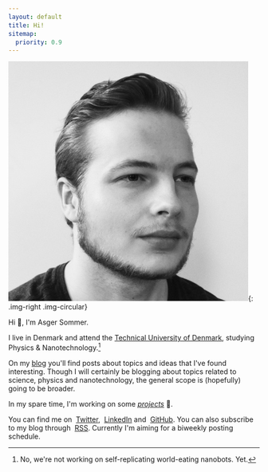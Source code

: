 ```yaml
---
layout: default
title: Hi!
sitemap:
  priority: 0.9
---
```


![Asger Sommer](/assets/profile.jpg){: .img-right .img-circular}

Hi :wave:, I'm Asger Sommer.

I live in Denmark and attend the [Technical University of
Denmark](http://www.dtu.dk/), studying Physics & Nanotechnology.[^1]

On my [blog](./blog/) you'll find posts about topics and ideas that I've found interesting. Though I will certainly be blogging about topics related to science, physics and nanotechnology, the general scope is (hopefully) going to be broader.

[^1]: No, we're not working on self-replicating world-eating nanobots. Yet.

In my spare time, I'm working on some *[projects](./projects/)* :ghost:.

You can find me on <a href="https://twitter.com/AsgerSommer"><i class="fa fa-twitter" aria-hidden="true" style="margin-right: 4px"></i>Twitter</a>, <a href="https://linkedin.com/in/asgersommer"><i class="fa fa-linkedin-square" aria-hidden="true" style="margin-right: 4px"></i>LinkedIn</a> and <a href="https://github.com/AsgerSommer"><i class="fa fa-github-alt" aria-hidden="true" style="margin-right: 4px"></i>GitHub</a>. You can also subscribe to my blog through <a href="http://asgersommer.com/rss.xml"><i class="fa fa-rss" aria-hidden="true" style="margin-right: 4px"></i>RSS</a>. Currently I'm aiming for a biweekly posting schedule.

